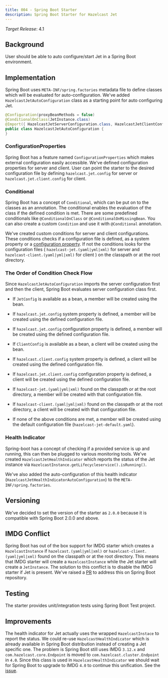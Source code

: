 ```yaml
---
title: 004 - Spring Boot Starter
description: Spring Boot Starter for Hazelcast Jet
---
```


*Target Release*: 4.1

## Background

User should be able to auto configure/start Jet in a Spring Boot
environment.

## Implementation

Spring Boot uses `META-INF/spring.factories` metadata file to define
classes which will be evaluated for auto-configuration. We've added
`HazelcastJetAutoConfiguration` class as a starting point for auto
configuring Jet.

```java
@Configuration(proxyBeanMethods = false)
@ConditionalOnClass(JetInstance.class)
@Import({ HazelcastJetServerConfiguration.class, HazelcastJetClientConfiguration.class })
public class HazelcastJetAutoConfiguration {
}
```

### ConfigurationProperties

Spring Boot has a feature named `ConfigurationProperties` which makes
external configuration easily accessible. We've defined configuration
properties for server and client. User can point the starter to the
desired configuration file by defining `hazelcast.jet.config` for
server or `hazelcast.jet.client.config` for client.

### Conditional

Spring Boot has a concept of `Conditional`, which can be put on to the
classes as an annotation. The conditional enables the evaluation of the
class if the defined condition is met. There are some predefined
conditionals like `@ConditionalOnClass` or `@ConditionalOnMissingBean`.
You can also create a custom `Condition` and use it with `@Conditional`
annotation.

We've created custom conditions for server and client configurations.
These conditions checks if a configuration file is defined, as a system
property or a [configuration property](#configurationproperties). If
not the conditions looks for the configuration files
( `hazelcast-jet.(yaml|yml|xml)` for server and
`hazelcast-client.(yaml|yml|xml)` for client ) on the classpath or at
the root directory.

### The Order of Condition Check Flow

Since `HazelcastJetAutoConfiguration` imports the server configuration
first and then the client, Spring Boot evaluates server configuration
class first.

- If `JetConfig` is available as a bean, a member will be created using
  the bean.

- If `hazelcast.jet.config` system property is defined, a member will
  be created using the defined configuration file.

- If `hazelcast.jet.config` configuration property is defined, a member
  will be created using the defined configuration file.

- If `ClientConfig` is available as a bean, a client will be created
  using the bean.

- If `hazelcast.client.config` system property is defined, a client
  will be created using the defined configuration file.

- If `hazelcast.jet.client.config` configuration property is defined, a
  client will be created using the defined configuration file.

- If `hazelcast-jet.(yaml|yml|xml)` found on the classpath or at the
  root directory, a member will be created with that configuration file.

- If `hazelcast-client.(yaml|yml|xml)` found on the classpath or at the
  root directory, a client will be created with that configuration file.

- If none of the above conditions are met, a member will be  created
  using the default configuration file (`hazelcast-jet-default.yaml`).

### Health Indicator

Spring-boot has a concept of checking if a provided service is up and
running, this can then be plugged to various monitoring tools. We've
created `HazelcastJetHealthIndicator` which reports the status of the
Jet instance via `HazelcastInstance.getLifecycleservice().isRunning()`.

We've also added the auto-configuration of this health indicator
(`HazelcastJetHealthIndicatorAutoConfiguration`) to the
`META-INF/spring.factories`.

## Versioning

We've decided to set the version of the starter as `2.0.0` because it
is compatible with Spring Boot 2.0.0 and above.

## IMDG Conflict

Spring Boot has out of the box support for IMDG starter which creates a
`HazelcastInstance` if `hazelcast.(yaml|yml|xml)` or
`hazelcast-client.(yaml|yml|xml)` found on the classpath or at the root
directory. This means that IMDG starter will create a
`HazelcastInstance` while the Jet starter will create a `JetInstance`.
The solution to this conflict is to disable the IMDG starter if Jet is
present. We've raised a [PR](https://github.com/spring-projects/spring-boot/pull/20729)
to address this on Spring Boot repository.

## Testing

The starter provides unit/integration tests using Spring Boot Test
project.

## Improvements

The health indicator for Jet actually uses the wrapped
`HazelcastInstace` to report the status. We could re-use
`HazelcastHealthIndicator` which is already available in Spring Boot
distribution instead of creating a Jet specific one. The problem is
Spring Boot still uses IMDG `3.12.x` and `com.hazelcast.core.Endpoint`
is moved to `com.hazelcast.cluster.Endpoint` in `4.0`. Since this class
is used in `HazelcastHealthIndicator` we should wait for Spring Boot to
upgrade to IMDG `4.0` to continue this unification. See the
[issue](https://github.com/hazelcast/hazelcast-jet-contrib/issues/63).